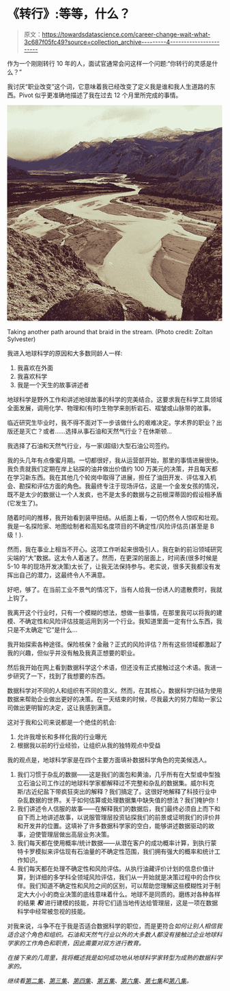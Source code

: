 # 《转行》:等等，什么？

> 原文：<https://towardsdatascience.com/career-change-wait-what-3c687f05fc49?source=collection_archive---------4----------------------->

作为一个刚刚转行 10 年的人，面试官通常会问这样一个问题:“你转行的灵感是什么？”

我讨厌“职业改变”这个词，它意味着我已经改变了定义我是谁和我人生道路的东西。Pivot 似乎更准确地描述了我在过去 12 个月里所完成的事情。

![](img/dca25737d6bf5d5cc18940ef02423776.png)

Taking another path around that braid in the stream. (Photo credit: Zoltan Sylvester)

我进入地球科学的原因和大多数同龄人一样:

1.  我喜欢在外面
2.  我喜欢科学
3.  我是一个天生的故事讲述者

地球科学是野外工作和讲述地球故事的科学的完美结合。这要求我在科学工具领域全面发展，调用化学、物理和(有时)生物学来剖析岩石、褶皱或山脉带的故事。

临近研究生毕业时，我不得不面对下一步该做什么的艰难决定。学术界的职业？出版还是灭亡？或者……选择从事石油和天然气行业？在休斯顿…

我选择了石油和天然气行业，与一家(超级)大型石油公司签约。

我的头几年有点像蜜月期。一切都很好，我从运营部开始，那里的事情进展很快。我负责就我们定期在岸上钻探的油井做出价值约 100 万美元的决策，并且每天都在学习新东西。我在其他几个轮岗中取得了进展，担任了油田开发、评估准入机会、勘探和评估方面的角色。我最终专注于现场评估，这是一个金发女孩的情况，既不是太少的数据让一个人发疯，也不是太多的数据与之前根深蒂固的假设相矛盾(它发生了)。

随着时间的推移，我开始看到装甲扭结。从纸面上看，一切仍然令人惊叹和壮观。我是一名探险家、地图绘制者和高知名度项目的不确定性/风险评估员(甚至是 B 级！).

然而，我在事业上相当不开心。这项工作听起来很吸引人，我在新的前沿领域研究尖端的“大”数据。这太令人着迷了。然而，在更深的层面上，时间表(很多时候是 5-10 年的现场开发决策)太长了，让我无法保持参与。老实说，很多天我都没有发挥出自己的潜力，这最终令人不满意。

好吧，够了。在当前工业不景气的情况下，当有人给我一份诱人的遣散费时，我就上钩了。

我离开这个行业时，只有一个模糊的想法，想做一些事情，在那里我可以将我的建模、不确定性和风险评估技能运用到另一个行业。我知道里面一定有什么东西，我只是不太确定“它”是什么…

我开始探索各种途径。保险核保？金融？正式的风险评估？所有这些领域都激起了我的兴趣，但似乎并没有触及我真正想要的职业。

然后我开始在网上看到数据科学这个术语，但还没有正式接触过这个术语。我进一步研究了一下，找到了我想要的东西。

数据科学对不同的人和组织有不同的意义。然而，在其核心，数据科学归结为使用数据来帮助企业做出更好的决策。在一天结束的时候，尽我最大的努力帮助一家公司做出更明智的决定，这让我感到满意。

这对于我和公司来说都是一个绝佳的机会:

1.  允许我增长和多样化我的行业曝光
2.  根据我以前的行业经验，让组织从我的独特观点中受益

我的观点是，地球科学家是在四个主要方面填补数据科学角色的完美候选人。

1.  我们习惯于杂乱的数据——这是我们的面包和黄油，几乎所有在大型或中型独立石油公司工作过的地球科学家都解释过不完整和杂乱的数据集。威尔科克斯/古近纪盐下带疯狂突出的解释？我们搞定了。这很好地解释了科技行业中杂乱数据的世界。关于如何估算或处理数据集中缺失值的想法？我们掩护你！
2.  我们讲述令人信服的故事——在解释我们的数据后，我们最终必须自上而下和自下而上地讲述故事，以说服管理层投资钻探我们的前景或证明我们的评价井和开发井的位置。这填补了许多数据科学家的空白，能够讲述数据驱动的故事，迫使管理层做出高层业务决策。
3.  我们每天都在使用概率/统计数据——从潜在客户的成功概率计算，到执行蒙特卡罗模拟来评估现有石油量的不确定性范围，我们拥有强大的概率和统计工作知识。
4.  我们每天都在处理不确定性和风险评估。从执行油藏评价计划的信息价值计算，到详细的多学科全领域风险评估，我们从一开始就是决策过程中的合作伙伴。我们知道不确定性和风险之间的区别，可以帮助您理解这些模糊性对于制定大大小小的商业决策的底线意味着什么。地球不是同质的。磨练对各种各样的结果 ***和*** 进行建模的技能，并将它们适当地传达给管理层，这是一项在数据科学中经常被忽视的技能。

对我来说，斗争不在于我是否适合数据科学的职位，而是更符合*如何让别人相信我适合这个角色和组织。石油和天然气行业以外的大多数人都没有接触过企业地球科学家的工作角色和职责，因此需要对双方进行教育。*

*在接下来的几周里，我将概述我是如何成功地从地球科学家转型为成熟的数据科学家的。*

*继续看[第二集](https://medium.com/towards-data-science/galvanizing-my-skills-a4b4d1175cb4)、[第三集](https://medium.com/@stefbernosky/framing-the-hunt-913f9a0eae6a)、[第四集](https://medium.com/towards-data-science/job-postings-a-riddle-86f77ac610d5)、[第五集](https://medium.com/towards-data-science/we-arent-in-kansas-anymore-interviewing-struggles-f036d4a9fc9a)、[第六集](https://medium.com/@stefbernosky/consulting-why-consulting-b8a22243ff89)、[第七集](https://medium.com/towards-data-science/consulting-trial-by-fire-c33a24e65a59)和[第八集](https://medium.com/@stefbernosky/diamonds-in-the-rough-call-to-action-90c01e0952ed)。*